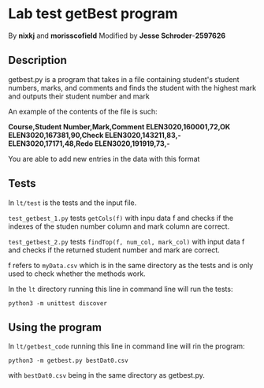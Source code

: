 # Lab test getBest program
By **nixkj** and **morisscofield**
Modified by **Jesse Schroder**-**2597626**
## Description
getbest.py is a program that takes in a file containing student's student numbers, marks, and comments and finds the student with the highest mark and outputs their student number and mark

An example of the contents of the file is such:

**Course,Student Number,Mark,Comment
ELEN3020,160001,72,OK
ELEN3020,167381,90,Check
ELEN3020,143211,83,-
ELEN3020,17171,48,Redo
ELEN3020,191919,73,-**

You are able to add new entries in the data with this format

## Tests

In `lt/test` is the tests and the input file.

`test_getbest_1.py` tests `getCols(f)`  with inpu data f and checks if the indexes of the studen number column and mark column are correct.

`test_getbest_2.py` tests `findTop(f, num_col, mark_col)` with input data f and checks if the returned student number and mark are correct.

f refers to `myData.csv` which is in the same directory as the tests and is only used to check whether the methods work.

In the `lt` directory running this line in command line will run the tests:

```
python3 -m unittest discover
``` 

## Using the program

In `lt/getbest_code` running this line in command line will rin the program:

```
python3 -m getbest.py bestDat0.csv 
```

with `bestDat0.csv` being in the same directory as getbest.py.

